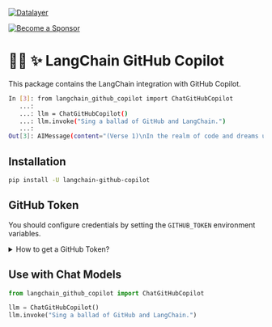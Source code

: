 [![Datalayer](https://assets.datalayer.tech/datalayer-25.svg)](https://datalayer.io)

[![Become a Sponsor](https://img.shields.io/static/v1?label=Become%20a%20Sponsor&message=%E2%9D%A4&logo=GitHub&style=flat&color=1ABC9C)](https://github.com/sponsors/datalayer)

# 🦜🔗 ✨ LangChain GitHub Copilot

This package contains the LangChain integration with GitHub Copilot.

```bash
In [3]: from langchain_github_copilot import ChatGitHubCopilot
   ...: 
   ...: llm = ChatGitHubCopilot()
   ...: llm.invoke("Sing a ballad of GitHub and LangChain.")
   ...: 
Out[3]: AIMessage(content="(Verse 1)\nIn the realm of code and dreams untold,\nWhere developers brave and bold,\nThere lies a haven, vast and wide,\nGitHub, where our projects reside.\n\n(Chorus)\nOh, GitHub and LangChain, together they stand,\nGuiding the coder's hand,\nIn the world of AI, they light the way,\nBuilding tomorrow, code by code each day.\n\n(Verse 2)\nLangChain, with its wisdom deep,\nIn the language of machines, it speaks,\nFrom data's whispers to insights grand,\nIt crafts the future, hand in hand.\n\n(Chorus)\nOh, GitHub and LangChain, together they stand,\nGuiding the coder's hand,\nIn the world of AI, they light the way,\nBuilding tomorrow, code by code each day.\n\n(Bridge)\nRepositories like stars in the night,\nForks and pulls, a developer's delight,\nCollaborations that span the globe,\nIn this digital world, our skills we hone.\n\n(Verse 3)\nWith every commit and every merge,\nWe ride the innovation surge,\nLangChain's power, GitHub's grace,\nTogether they conquer time and space.\n\n(Chorus)\nOh, GitHub and LangChain, together they stand,\nGuiding the coder's hand,\nIn the world of AI, they light the way,\nBuilding tomorrow, code by code each day.\n\n(Outro)\nSo here's to the coders, near and far,\nOn GitHub's platform, like a guiding star,\nWith LangChain's brilliance, we pave the lane,\nFor a future bright, in code's domain.", additional_kwargs={}, response_metadata={'token_usage': {'completion_tokens': 324, 'completion_tokens_details': {'accepted_prediction_tokens': 0, 'audio_tokens': 0, 'reasoning_tokens': 0, 'rejected_prediction_tokens': 0}, 'prompt_tokens': 18, 'prompt_tokens_details': {'audio_tokens': 0, 'cached_tokens': 0}, 'total_tokens': 342}, 'model_name': 'gpt-4o-2024-05-13', 'system_fingerprint': 'fp_ded0d14823', 'finish_reason': 'stop'}, id='run-e9f5530d-8918-451d-8e94-baaeab92552b-0', usage_metadata={'input_tokens': 18, 'output_tokens': 324, 'total_tokens': 342, 'input_token_details': {'audio': 0, 'cache_read': 0}, 'output_token_details': {'audio': 0, 'reasoning': 0}})
```

## Installation

```bash
pip install -U langchain-github-copilot
```

## GitHub Token

You should configure credentials by setting the `GITHUB_TOKEN` environment variables.

<details>
<summary>How to get a GitHub Token?</summary>

Run the `setup.py` python script to create a `.env` file with the GitHub Token.

> IMPORTANT
>  
> The GitHub Token generated expires after 25 minutes. We are working on a solution to refresh the token automatically. If needed, rerun the setup.py script to generate a new token.

```bash
python authenticate.py
```

Ressources used to understand how to generate a GitHub Token:

- https://github.com/B00TK1D/copilot-api
- https://thakkarparth007.github.io/copilot-explorer/posts/copilot-internals.html

</details>

## Use with Chat Models

```python
from langchain_github_copilot import ChatGitHubCopilot

llm = ChatGitHubCopilot()
llm.invoke("Sing a ballad of GitHub and LangChain.")
```
